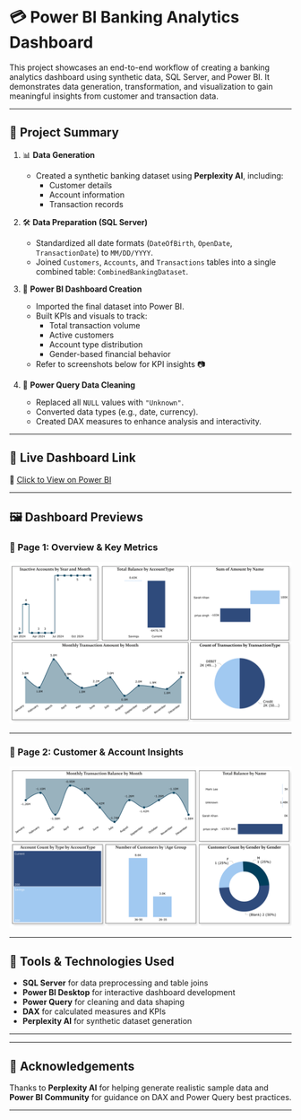 # 💳 Power BI Banking Analytics Dashboard

This project showcases an end-to-end workflow of creating a banking analytics dashboard using synthetic data, SQL Server, and Power BI. It demonstrates data generation, transformation, and visualization to gain meaningful insights from customer and transaction data.

---

## 🧠 Project Summary

1. 📊 **Data Generation**
   - Created a synthetic banking dataset using **Perplexity AI**, including:
     - Customer details
     - Account information
     - Transaction records

2. 🛠️ **Data Preparation (SQL Server)**
   - Standardized all date formats (`DateOfBirth`, `OpenDate`, `TransactionDate`) to `MM/DD/YYYY`.
   - Joined `Customers`, `Accounts`, and `Transactions` tables into a single combined table: `CombinedBankingDataset`.

3. 🚀 **Power BI Dashboard Creation**
   - Imported the final dataset into Power BI.
   - Built KPIs and visuals to track:
     - Total transaction volume
     - Active customers
     - Account type distribution
     - Gender-based financial behavior
   - Refer to screenshots below for KPI insights 📷

4. 🧹 **Power Query Data Cleaning**
   - Replaced all `NULL` values with `"Unknown"`.
   - Converted data types (e.g., date, currency).
   - Created DAX measures to enhance analysis and interactivity.

---

## 📎 Live Dashboard Link

🔗 [Click to View on Power BI](https://app.powerbi.com/links/M_v6O-O80Z?ctid=6d600138-0932-49bd-951c-0d8382b1ee74&pbi_source=linkShare&bookmarkGuid=3448b23d-8c5d-474d-8f10-312617cc463a)

---

## 🖼️ Dashboard Previews

### 🔹 Page 1: Overview & Key Metrics
![Banking Data Dashboard 1](./images/image1.png)

---

### 🔹 Page 2: Customer & Account Insights
![Banking Data Dashboard 2](./images/image2.png)

---

## 🧰 Tools & Technologies Used

- **SQL Server** for data preprocessing and table joins
- **Power BI Desktop** for interactive dashboard development
- **Power Query** for cleaning and data shaping
- **DAX** for calculated measures and KPIs
- **Perplexity AI** for synthetic dataset generation

---


---

## 🙌 Acknowledgements

Thanks to **Perplexity AI** for helping generate realistic sample data and **Power BI Community** for guidance on DAX and Power Query best practices.

---


